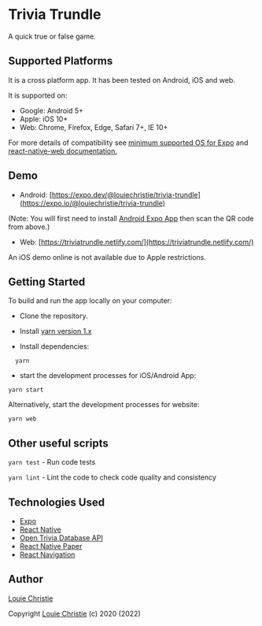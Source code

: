 # Trivia Trundle

A quick true or false game.

## Supported Platforms

It is a cross platform app. It has been tested on Android, iOS and web.

It is supported on:

- Google: Android 5+
- Apple: iOS 10+
- Web: Chrome, Firefox, Edge, Safari 7+, IE 10+

For more details of compatibility see [minimum supported OS for Expo](https://docs.expo.io/introduction/why-not-expo/) and [react-native-web documentation.](https://github.com/necolas/react-native-web.)

## Demo

- Android: [https://expo.dev/@louiechristie/trivia-trundle](https://expo.io/@louiechristie/trivia-trundle)

(Note: You will first need to install [Android Expo App](https://play.google.com/store/apps/details?id=host.exp.exponent&hl=en) then scan the QR code from above.)

- Web: [https://triviatrundle.netlify.com/](https://triviatrundle.netlify.com/)

An iOS demo online is not available due to Apple restrictions.

## Getting Started

To build and run the app locally on your computer:

- Clone the repository.

- Install [yarn version 1.x](https://classic.yarnpkg.com/lang/en/)

- Install dependencies:

```console
  yarn
```

- start the development processes for iOS/Android App:

```console
yarn start
```

Alternatively, start the development processes for website:

```console
yarn web
```

## Other useful scripts

`yarn test` - Run code tests

`yarn lint` - Lint the code to check code quality and consistency

## Technologies Used

- [Expo](https://opentdb.com/)
- [React Native](https://facebook.github.io/react-native/docs/getting-started)
- [Open Trivia Database API](https://opentdb.com/)
- [React Native Paper](https://callstack.github.io/react-native-paper/)
- [React Navigation](https://reactnavigation.org/)

## Author

[Louie Christie](https://www.louiechristie.com)

Copyright [Louie Christie](https://www.louiechristie.com) (c) 2020 (2022)
